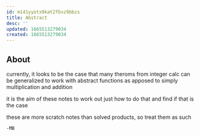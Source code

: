 ```yaml
---
id: m141yyotx9kat2fbvz9bbzs
title: Abstract
desc: ''
updated: 1665513279034
created: 1665513279034
---
```


## About

currently, it looks to be the case
that many theroms from integer calc
can be generalized to work with
abstract functions as apposed to 
simply multiplication and addition

it is the aim of these notes to work out just how to do that and find if that is the case

these are more scratch notes than solved products, so treat them as such

    -MB
